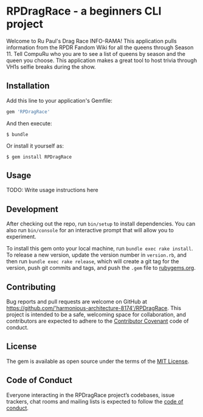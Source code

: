 # RPDragRace - a beginners CLI project

Welcome to Ru Paul's Drag Race INFO-RAMA! This application pulls information from the RPDR Fandom Wiki for all the queens through Season 11. Tell CompuRu who you are to see a list of queens by season and the queen you choose. This application makes a great tool to host trivia through VH1s selfie breaks during the show.

## Installation

Add this line to your application's Gemfile:

```ruby
gem 'RPDragRace'
```

And then execute:

    $ bundle

Or install it yourself as:

    $ gem install RPDragRace

## Usage

TODO: Write usage instructions here

## Development

After checking out the repo, run `bin/setup` to install dependencies. You can also run `bin/console` for an interactive prompt that will allow you to experiment.

To install this gem onto your local machine, run `bundle exec rake install`. To release a new version, update the version number in `version.rb`, and then run `bundle exec rake release`, which will create a git tag for the version, push git commits and tags, and push the `.gem` file to [rubygems.org](https://rubygems.org).

## Contributing

Bug reports and pull requests are welcome on GitHub at https://github.com/'harmonious-architecture-8174'/RPDragRace. This project is intended to be a safe, welcoming space for collaboration, and contributors are expected to adhere to the [Contributor Covenant](http://contributor-covenant.org) code of conduct.

## License

The gem is available as open source under the terms of the [MIT License](https://opensource.org/licenses/MIT).

## Code of Conduct

Everyone interacting in the RPDragRace project’s codebases, issue trackers, chat rooms and mailing lists is expected to follow the [code of conduct](https://github.com/'harmonious-architecture-8174'/RPDragRace/blob/master/CODE_OF_CONDUCT.md).
